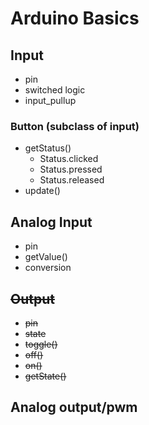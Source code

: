 # Arduino Basics

## Input
+ pin
+ switched logic
+ input_pullup


### Button (subclass of input)
+ getStatus()
    * Status.clicked
    * Status.pressed
    * Status.released
+ update()


## Analog Input
+ pin 
+ getValue()
+ conversion

## ~~Output~~
+ ~~pin~~
+ ~~state~~
+ ~~toggle()~~
+ ~~off()~~
+ ~~on()~~
+ ~~getState()~~

## Analog output/pwm